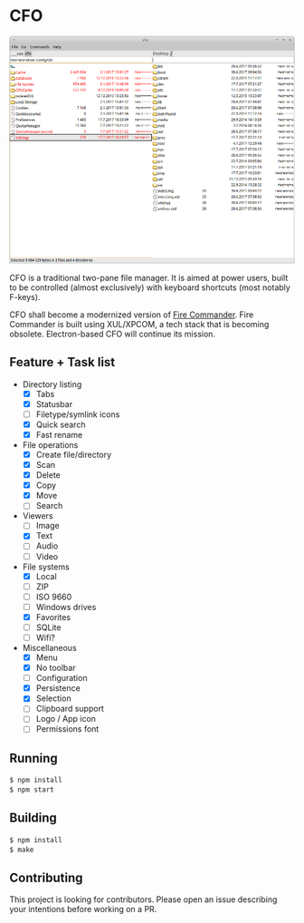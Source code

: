 # CFO

![Screenshot](screenshot.png)

CFO is a traditional two-pane file manager. It is aimed at power users, built to be controlled (almost exclusively) with keyboard shortcuts (most notably F-keys).

CFO shall become a modernized version of [Fire Commander](https://addons.mozilla.org/en-us/firefox/addon/fire-commander/). Fire Commander is built using XUL/XPCOM, a tech stack that is becoming obsolete. Electron-based CFO will continue its mission.

## Feature + Task list

- Directory listing
  - [X] Tabs
  - [X] Statusbar
  - [ ] Filetype/symlink icons
  - [X] Quick search
  - [X] Fast rename
- File operations
  - [X] Create file/directory
  - [X] Scan
  - [X] Delete
  - [X] Copy
  - [X] Move
  - [ ] Search
- Viewers
  - [ ] Image
  - [X] Text
  - [ ] Audio
  - [ ] Video
- File systems
  - [X] Local
  - [ ] ZIP
  - [ ] ISO 9660
  - [ ] Windows drives
  - [X] Favorites
  - [ ] SQLite
  - [ ] Wifi?
- Miscellaneous
  - [X] Menu
  - [X] No toolbar
  - [ ] Configuration
  - [X] Persistence
  - [X] Selection
  - [ ] Clipboard support
  - [ ] Logo / App icon
  - [ ] Permissions font

## Running

```bash
$ npm install
$ npm start
```

## Building

```bash
$ npm install
$ make
```

## Contributing

This project is looking for contributors. Please open an issue describing your intentions before working on a PR.
